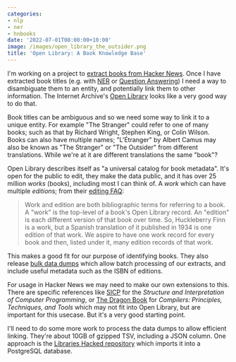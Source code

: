 ```yaml
---
categories:
- nlp
- ner
- hnbooks
date: '2022-07-01T08:00:00+10:00'
image: /images/open_library_the_outsider.png
title: 'Open Library: A Book Knowledge Base'
---
```


I'm working on a project to [extract books from Hacker News](/book-title-ner-outline).
Once I have extracted book titles (e.g. with [NER](/book-ner-work-of-art) or [Question Answering](/qa-zero-shot-book-ner)) I need a way to disambiguate them to an entity, and potentially link them to other information.
The Internet Archive's [Open Library](https://openlibrary.org/) looks like a very good way to do that.

Book titles can be ambiguous and so we need some way to link it to a unique entity.
For example "The Stranger" could refer to one of many books; such as that by Richard Wright, Stephen King, or Colin Wilson.
Books can also have multiple names; "L'Étranger" by Albert Camus may also be known as "The Stranger" or "The Outsider" from different translations.
While we're at it are different translations the same "book"?

Open Library describes itself as "a universal catalog for book metadata".
It's open for the public to edit, they make the data public, and it has over 25 million *works* (books), including most I can think of.
A *work* which can have multiple *edition*s; from their [editing FAQ](https://openlibrary.org/help/faq/editing#work-edition):

> Work and edition are both bibliographic terms for referring to a book. 
> A "work" is the top-level of a book's Open Library record. 
> An "edition" is each different version of that book over time. 
> So, Huckleberry Finn is a work, but a Spanish translation of it published in 1934 is one edition of that work. 
> We aspire to have one work record for every book and then, listed under it, many edition records of that work.

This makes a good fit for our purpose of identifying books.
They also release [bulk data dumps](https://openlibrary.org/developers/dumps) which allow batch processing of our extracts, and include useful metadata such as the ISBN of editions.

For usage in Hacker News we may need to make our own extensions to this.
There are specific references like [SICP](https://hn.algolia.com/?dateRange=all&page=0&prefix=false&query=SICP&sort=byPopularity&type=all) for the *Structure and Interpretation of Computer Programming*, or [The Dragon Book](https://hn.algolia.com/?dateRange=all&page=0&prefix=true&query=Dragon%20Book&sort=byPopularity&type=all) for *Compilers: Principles, Techniques, and Tools* which may not fit into Open Library, but are important for this usecase.
But it's a very good starting point.

I'll need to do some more work to process the data dumps to allow efficient linking.
They're about 10GB of gzipped TSV, including a JSON column.
One approach is the [Libraries Hacked repository](https://github.com/LibrariesHacked/openlibrary-search) which imports it into a PostgreSQL database.